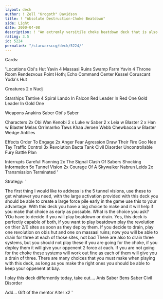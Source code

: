 ```yaml
---
layout: deck
author: ! Zell "Krogoth" Davidson
title: ! "Absolute Destruction-Choke Beatdown"
side: Light
date: 2000-04-08
description: ! "An extremly versitile choke beatdown deck that is also capable of high drains (a throne room/nudj deck)."
rating: 3.5
id: 5224
permalink: "/starwarsccg/deck/5224/"
---
```

Cards: 

'Locations
Obi's Hut
Yavin 4 Massasi Ruins
Swamp
Farm
Yavin 4 Throne Room
Rendezvous Point
Hoth; Echo Command Center
Kessel
Coruscant
Yoda's Hut

Creatures
2 x Nudj

Starships
Tantive 4
Spiral
Lando In Falcon
Red Leader In Red One
Gold Leader In Gold One

Weapons
Anakins Saber
Obi's Saber

Characters
2x Obi Wan Kenobi
2 x Luke w Saber
2 x Leia w Blaster
2 x Han w Blaster
Melas
Orrimarrko
Taws Khaa
Jeroen Webb
Chewbacca w Blaster
Wedge Antilles

Effects
Order To Engage
2x Anger Fear Agression
Draw Their Fire
Goo Nee Tay
Traffic Control
3x Revolution
Bacta Tank
Civil Disorder
Uncontrollable Fury
Battle Plan

Interrupts
Careful Planning
2x The Signal
Clash Of Sabers
Shocking Information
5x Tunnel Vision
2x Courage Of A Skywalker
Nabrun Leids
2x Transmission Terminated  '

Strategy: '

The first thing I would like to address is the 5 tunnel visions, use these to get whatever you need, with the large activation provided with this deck you should be able to create a large force pile early in the game use this to your advantage. With this deck you have a big choice to make and it will help if you make that choice as early as possable. What is the choice you ask? YOu have to decide if you will play beatdown or drain. Yes, this deck is perfectly capable of both, if you want to play beatdown play the revolution on thier 2/0 sites as soon as they deploy them. If you decide to drain, play one revolution on obis hut and one on massasi ruins; now you will be able to drain for three at each of those sites, not bad There are also to drain three systems, but you should not play these if you are going for the choke, if you deploy them it will give your oppenent 2 force at each. If you are not going for the choke these systems will work out fine as each of them will give you a drain of three. There are many choices that you must make when playing with this deck, as long as you make the right ones you should be able to keep your oppenent at bay.


I play this deck differnently today, take out....
Anis Saber
Bens Saber
Civil Disorder

Add...
Gift of the mentor
Alter x2 '
